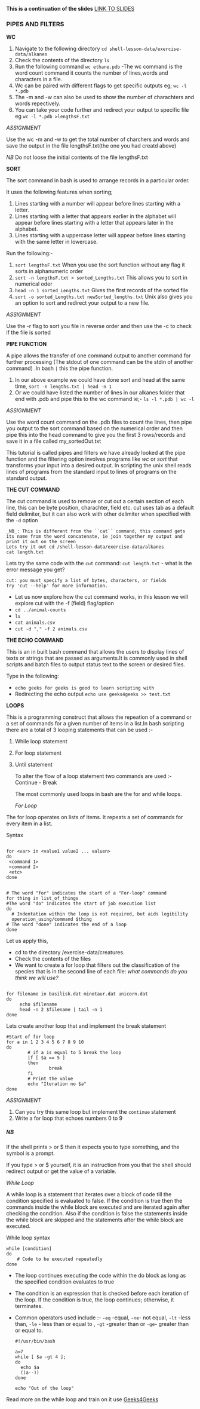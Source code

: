 

**This is a continuation of the slides**
[LINK TO SLIDES](https://github.com/Natasha-Adongo/Bioinformatics-Training/blob/main/Slides/INTRODUCTION%20TO%20SHELL%20SCRIPTING.pptx)

 ### PIPES AND FILTERS

**WC**

1. Navigate to the following directory ``cd shell-lesson-data/exercise-data/alkanes``
2. Check the contents of the directory ``ls``
3. Run the following command ``wc ethane.pdb`` -The wc command is the word count command it counts the number of lines,words and characters in a file.
4. Wc can be paired with different flags to get specific outputs eg; ``wc -l *.pdb``
5. The -m and -w can also be used to show the number of charachters and words repectively.
6. You can take your code further and redirect your output to specific file eg ``wc -l *.pdb >lengthsF.txt``
   
_ASSIGNMENT_

Use the wc -m and -w to get the total number of charchers and words and save the output in the file lengthsF.txt(the one you had creatd above)

*NB* Do not loose the initial contents of the file lengthsF.txt


**SORT**

The sort command in bash is used to arrange records in a particular order.

It uses the following features when sorting;

1. Lines starting with a number will appear before lines starting with a letter.
2. Lines starting with a letter that appears earlier in the alphabet will appear before lines starting with a letter that appears later in the alphabet.
3. Lines starting with a uppercase letter will appear before lines starting with the same letter in lowercase.

Run the following:-
1. ``sort lengthsF.txt`` When you use the sort function without any flag it sorts in alphanumeric order
2. ``sort -n lengthsF.txt > sorted_Lengths.txt`` This allows you to sort in numerical oder
3. ``head -n 1 sorted_Lengths.txt``  Gives the first records of the sorted file
4.  ``sort -o sorted_Lengths.txt newSorted_lengths.txt`` Unix also gives you an option to sort and redirect your output to a new file.



_ASSIGNMENT_

Use the -r flag to sort you file in reverse order and then use the -c to check if the file is sorted 




**PIPE FUNCTION**

A pipe allows the transfer of one command output to another command for further processing (The stdout of one command can be the stdin of another command) .In bash ``|`` this the pipe function.

1. In our above example we could have done sort and head at the same time, ``sort -n lengths.txt | head -n 1``
2. Or we could have listed the number of lines in our alkanes folder that end with .pdb and pipe this to the wc command ie;- `` ls -l *.pdb | wc -l ``

_ASSIGNMENT_

Use the word count command on the .pdb files to count the lines, then pipe you output to the sort command based on the numerical order and then pipe this into the
head command to give you the first 3 rows/records and save it in a file called my_sortedOut.txt




This tutorial is called pipes and filters we have already looked at the pipe function and the filtering option involves programs like _wc_ or _sort_ that transforms your input into a desired output. In scripting the unix shell reads lines of  programs from the standard input to lines of programs on the standard output.

**THE CUT COMMAND**

The cut command is used to remove or cut out a certain section of each line, this can be byte position, charachter, field etc. cut uses tab as a default field delimiter, but it can also work with other delimiter when specified with the ``-d`` option 

```
_NB_: This is different from the ``cat`` command, this command gets its name from the word concatenate, ie join together my output and print it out on the screen
Lets try it out cd /shell-lesson-data/exercise-data/alkanes
cat length.txt
```

Lets try the same code with the ``cut`` command: ``cut length.txt`` - what is the error message you get?

```
cut: you must specify a list of bytes, characters, or fields
Try 'cut --help' for more information.
```

- Let us now explore how the cut command works, in this lesson we will explore cut with the -f (field) flag/option
- ``cd ../animal-counts``
- ``ls``
- ``cat animals.csv``
- ``cut -d "," -f 2 animals.csv`` 


**THE ECHO COMMAND**

This is an in built bash command that allows the users to display lines of texts or strings that are passed as arguments.It is commonly used in shell scripts and batch files to output status text to the screen or desired files.

Type in the following:

- ``echo geeks for geeks is good to learn scripting with``
- Redirecting the echo output  ``echo use geeks4geeks >> test.txt``



**LOOPS**

This is a programming construct that allows the repeation of a command or a set of commands for a given number of items in a list.In bash scripting there are a total of 3 looping statements that can be used :-
1. While loop statement
2. For loop statement
3. Until statement

   To alter the flow of a loop statement two commands are used :- Continue
                                                                - Break

   The most commonly used loops in bash are the for and while loops.
   
    _For Loop_
   
 The for loop operates on lists of items. It repeats a set of commands for every item in a list.

   Syntax

   ```

   for <var> in <value1 value2 ... valuen>
   do
    <command 1>
    <command 2>
    <etc>
   done
   
   ```

 
  ```

# The word "for" indicates the start of a "For-loop" command
for thing in list_of_things 
#The word "do" indicates the start of job execution list
do 
    # Indentation within the loop is not required, but aids legibility
    operation_using/command $thing 
# The word "done" indicates the end of a loop
done

```

Let us apply this,

- cd to the directory /exercise-data/creatures.
- Check the contents of the files
- We want to create a for loop that filters out the classification of the species that is in the second line of each file: *what commands do you think we will use?*

```

for filename in basilisk.dat minotaur.dat unicorn.dat
do
     echo $filename
     head -n 2 $filename | tail -n 1
done

```

Lets create another loop that and implement the break statement

```
#Start of for loop
for a in 1 2 3 4 5 6 7 8 9 10
do
        # if a is equal to 5 break the loop
        if [ $a == 5 ]
        then
                break
        fi
        # Print the value
        echo "Iteration no $a"
done

```


_ASSIGNMENT_
1. Can you try this same loop but implement the ``continue`` statement
2. Write a for loop that echoes numbers 0 to 9

##### NB

If the shell prints > or $ then it expects you to type something, and the symbol is a prompt.

If you type > or $ yourself, it is an instruction from you that the shell should redirect output or get the value of a variable.




_While Loop_

A while loop is a statement that iterates over a block of code till the condition specified is evaluated to false. If the condition is true then the commands inside the while block are executed and are iterated again after checking the condition. Also if the condition is false the statements inside the while block are skipped and the statements after the while block are executed. 

While loop syntax

```
while [condition]
do
    # Code to be executed repeatedly
done
```
- The loop continues executing the code within the do block as long as the specified condition evaluates to true
- The condition is an expression that is checked before each iteration of the loop. If the condition is true, the loop continues; otherwise, it terminates.
- Common operators used include :- ``-eq`` -equal, ``-ne``- not equal, ``-lt`` -less than, ``-le`` - less than or equal to , ``-gt`` -greater than or  ``-ge``- greater than or equal to.

  ```
  #!/usr/bin/bash 

  a=7
  while [ $a -gt 4 ];
  do
    echo $a
    ((a--))
  done

  echo "Out of the loop"
  ```


Read more on the while loop and train on it  use [Geeks4Geeks](https://www.geeksforgeeks.org/bash-scripting-while-loop/)






   
